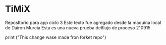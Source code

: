 # TiMiX
ReposItorio para app ciclo 3
Este texto fue agregado desde la maquina local de Dairon Murcia
Esta es una nueva prueba delflujo de proceso 210915

print ("This change wase made fron forket repo") 
